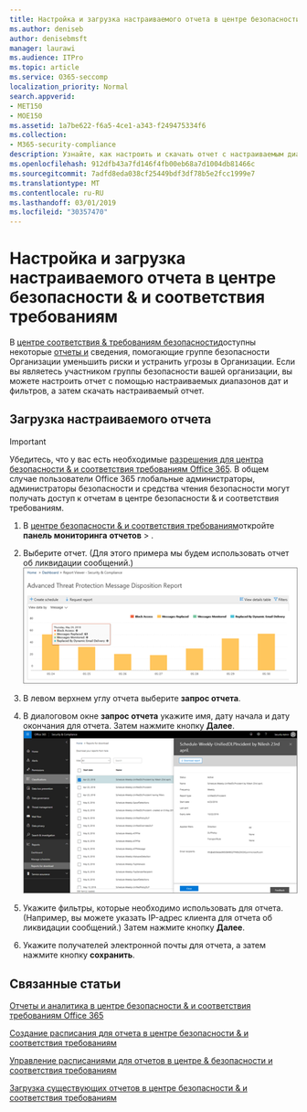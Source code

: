 ```yaml
---
title: Настройка и загрузка настраиваемого отчета в центре безопасности &amp; и соответствия требованиям
ms.author: deniseb
author: denisebmsft
manager: laurawi
ms.audience: ITPro
ms.topic: article
ms.service: O365-seccomp
localization_priority: Normal
search.appverid:
- MET150
- MOE150
ms.assetid: 1a7be622-f6a5-4ce1-a343-f249475334f6
ms.collection:
- M365-security-compliance
description: Узнайте, как настроить и скачать отчет с настраиваемым диапазоном дат и фильтрами в центре безопасности &amp; и соответствия требованиям.
ms.openlocfilehash: 912dfb43a7fd146f4fb00eb68a7d1004db81466c
ms.sourcegitcommit: 7adfd8eda038cf25449bdf3df78b5e2fcc1999e7
ms.translationtype: MT
ms.contentlocale: ru-RU
ms.lasthandoff: 03/01/2019
ms.locfileid: "30357470"
---
```

# <a name="set-up-and-download-a-custom-report-in-the-security-amp-compliance-center"></a>Настройка и загрузка настраиваемого отчета в центре безопасности &amp; и соответствия требованиям

В [центре соответствия &amp; требованиям безопасности](https://protection.office.com)доступны некоторые [отчеты и](reports-and-insights-in-security-and-compliance.md) сведения, помогающие группе безопасности Организации уменьшить риски и устранить угрозы в Организации. Если вы являетесь участником группы безопасности вашей организации, вы можете настроить отчет с помощью настраиваемых диапазонов дат и фильтров, а затем скачать настраиваемый отчет. 
  
## <a name="download-a-custom-report"></a>Загрузка настраиваемого отчета

> [!IMPORTANT]
> Убедитесь, что у вас есть необходимые [разрешения для центра безопасности &amp; и соответствия требованиям Office 365](permissions-in-the-security-and-compliance-center.md). В общем случае пользователи Office 365 глобальные администраторы, администраторы безопасности и средства чтения безопасности могут получать доступ к отчетам в центре безопасности &amp; и соответствия требованиям. 
  
1. В [центре безопасности &amp; и соответствия требованиям](https://protection.office.com)откройте **панель мониторинга** **отчетов** \> .
    
2. Выберите отчет. (Для этого примера мы будем использовать отчет об ликвидации сообщений.)<br/>![Выбор отчета о запросе для скачивания отчета](media/b566925d-b9d9-453d-9bdd-f2637c7ba140.png)
  
3. В левом верхнем углу отчета выберите **запрос отчета**.
    
4. В диалоговом окне **запрос отчета** укажите имя, дату начала и дату окончания для отчета. Затем нажмите кнопку **Далее**.<br/>![В центре безопасности &amp; и соответствия требованиям выберите \> отчеты отчетов для скачивания](media/65e625f5-c98c-49fc-9c1f-8c80ec8308fd.png)
  
5. Укажите фильтры, которые необходимо использовать для отчета. (Например, вы можете указать IP-адрес клиента для отчета об ликвидации сообщений.) Затем нажмите кнопку **Далее**.
    
6. Укажите получателей электронной почты для отчета, а затем нажмите кнопку **сохранить**.
    
## <a name="related-topics"></a>Связанные статьи

[Отчеты и аналитика в центре безопасности &amp; и соответствия требованиям Office 365](reports-and-insights-in-security-and-compliance.md)
  
[Создание расписания для отчета в центре безопасности &amp; и соответствия требованиям](create-a-schedule-for-a-report.md)
  
[Управление расписаниями для отчетов в центре &amp; безопасности и соответствия требованиям](manage-schedules-for-multiple-reports.md)
  
[Загрузка существующих отчетов в центре безопасности &amp; и соответствия требованиям](download-existing-reports.md)
  

